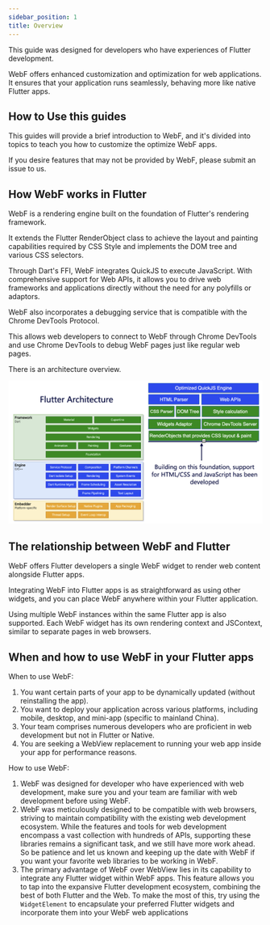 ```yaml
---
sidebar_position: 1
title: Overview
---
```


This guide was designed for developers who have experiences of Flutter development.

WebF offers enhanced customization and optimization for web applications. It ensures that your application runs
seamlessly, behaving more like native Flutter apps.

## How to Use this guides

This guides will provide a brief introduction to WebF, and it's divided into topics to teach you how to customize the
optimize WebF apps.

If you desire features that may not be provided by WebF, please submit an issue to us.

## How WebF works in Flutter

WebF is a rendering engine built on the foundation of Flutter's rendering framework.

It extends the Flutter RenderObject class to achieve the layout and painting capabilities required by CSS Style and
implements the DOM tree and various CSS selectors.

Through Dart's FFI, WebF integrates QuickJS to execute JavaScript. With comprehensive support for Web APIs, it allows
you to drive web frameworks and applications directly without the need for any polyfills or adaptors.

WebF also incorporates a debugging service that is compatible with the Chrome DevTools Protocol.

This allows web developers to connect to WebF through Chrome DevTools and use Chrome DevTools to debug WebF pages just
like regular web pages.

There is an architecture overview.

![img](./imgs/architecture.png)

## The relationship between WebF and Flutter

WebF offers Flutter developers a single WebF widget to render web content alongside Flutter apps.

Integrating WebF into Flutter apps is as straightforward as using other widgets, and you can place WebF anywhere within
your Flutter application.

Using multiple WebF instances within the same Flutter app is also supported. Each WebF widget has its own rendering
context and JSContext, similar to separate pages in web browsers.

## When and how to use WebF in your Flutter apps

When to use WebF:

1. You want certain parts of your app to be dynamically updated (without reinstalling the app).
2. You want to deploy your application across various platforms, including mobile, desktop, and mini-app (specific to
   mainland China).
3. Your team comprises numerous developers who are proficient in web development but not in Flutter or Native.
4. You are seeking a WebView replacement to running your web app inside your app for performance reasons.

How to use WebF:

1. WebF was designed for developer who have experienced with web development, make sure you and your team are familiar
   with web development before using WebF.
2. WebF was meticulously designed to be compatible with web browsers, striving to maintain compatibility with the
   existing web development ecosystem. While the features and tools for web development encompass a vast collection with
   hundreds of APIs, supporting these libraries remains a significant task, and we still have more work ahead. So be
   patience and let us known and keeping up the date with WebF if you want your favorite web libraries to be working in
   WebF.
3. The primary advantage of WebF over WebView lies in its capability to integrate any Flutter widget within WebF apps.
   This feature allows you to tap into the expansive Flutter development ecosystem, combining the best of both Flutter
   and the Web. To make the most of this, try using the `WidgetElement` to encapsulate your preferred Flutter widgets and
   incorporate them into your WebF web applications
